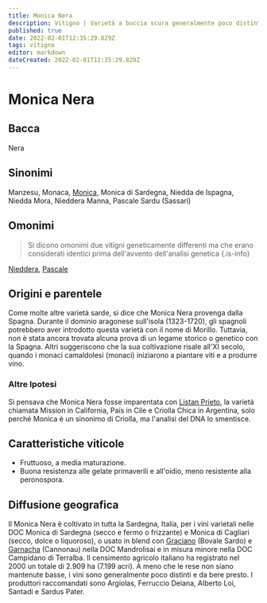 ```yaml
---
title: Monica Nera
description: Vitigno | Varietà a buccia scura generalmente poco distinta, ampiamente coltivata nell'isola italiana di Sardegna e prodotta in una varietà di stili.
published: true
date: 2022-02-01T12:35:29.829Z
tags: vitigno
editor: markdown
dateCreated: 2022-02-01T12:35:29.829Z
---
```


# Monica Nera

## Bacca
Nera

## Sinonimi
Manzesu, Monaca, [Monica](/vitigni/Italia/monica), Monica di Sardegna, Niedda de Ispagna, Niedda Mora, Nieddera Manna, Pascale Sardu (Sassari)

## Omonimi
> Si dicono omonimi due vitigni geneticamente differenti ma che erano considerati identici prima dell'avvento dell'analisi genetica
{.is-info}

[Nieddera](/vitigni/Italia/nieddera), [Pascale](/vitigni/Italia/pascale)

## Origini e parentele
Come molte altre varietà sarde, si dice che Monica Nera provenga dalla Spagna. Durante il dominio aragonese sull'isola (1323-1720), gli spagnoli potrebbero aver introdotto questa varietà con il nome di Morillo. Tuttavia, non è stata ancora trovata alcuna prova di un legame storico o genetico con la Spagna. Altri suggeriscono che la sua coltivazione risale all'XI secolo, quando i monaci camaldolesi (monaci) iniziarono a piantare viti e a produrre vino.

### Altre Ipotesi

Si pensava che Monica Nera fosse imparentata con [Listan Prieto](/vitigni/Spagna/listan-prieto), la varietà chiamata Mission in California, País in Cile e Criolla Chica in Argentina, solo perché Monica è un sinonimo di Criolla, ma l'analisi del DNA lo smentisce.


## Caratteristiche viticole
- Fruttuoso, a media maturazione. 
- Buona resistenza alle gelate primaverili e all'oidio, meno resistente alla peronospora.

## Diffusione geografica

Il Monica Nera è coltivato in tutta la Sardegna, Italia, per i vini varietali nelle DOC Monica di Sardegna (secco e fermo o frizzante) e Monica di Cagliari (secco, dolce o liquoroso), o usato in blend con [Graciano](/vitigni/Spagna/graciano) (Bovale Sardo) e [Garnacha](/vitigni/Spagna/garnacha) (Cannonau) nella DOC Mandrolisai e in misura minore nella DOC Campidano di Terralba. Il censimento agricolo italiano ha registrato nel 2000 un totale di 2.909 ha (7.199 acri). A meno che le rese non siano mantenute basse, i vini sono generalmente poco distinti e da bere presto. I produttori raccomandati sono Argiolas, Ferruccio Deiana, Alberto Loi, Santadi e Sardus Pater.
